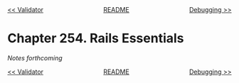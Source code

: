 <div>
<div style='float: left'><a href='ch253-validator.md'>&lt;&lt; Validator</a></div>
<div style='float: right'><a href='ch255-debugging.md'>Debugging &gt;&gt;</a></div>
<div style='float: inline-auto;text-align:center'><a href='README.md'>README</a></div>
<div style="clear: both"></div>
</div>

# Chapter 254. Rails Essentials

*Notes forthcoming*

<div>
<div style='float: left'><a href='ch253-validator.md'>&lt;&lt; Validator</a></div>
<div style='float: right'><a href='ch255-debugging.md'>Debugging &gt;&gt;</a></div>
<div style='float: inline-auto;text-align:center'><a href='README.md'>README</a></div>
<div style="clear: both"></div>
</div>